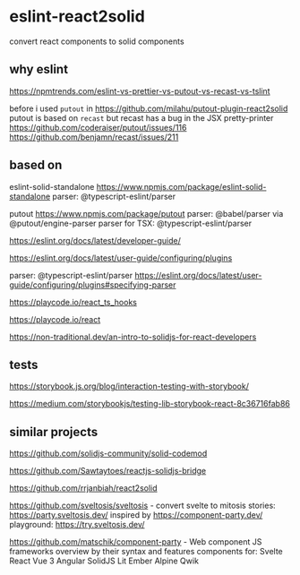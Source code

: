 # eslint-react2solid

convert react components to solid components

## why eslint

https://npmtrends.com/eslint-vs-prettier-vs-putout-vs-recast-vs-tslint

before i used `putout` in
https://github.com/milahu/putout-plugin-react2solid
putout is based on `recast`
but recast has a bug in the JSX pretty-printer
https://github.com/coderaiser/putout/issues/116
https://github.com/benjamn/recast/issues/211

## based on

eslint-solid-standalone
https://www.npmjs.com/package/eslint-solid-standalone
parser: @typescript-eslint/parser

putout
https://www.npmjs.com/package/putout
parser: @babel/parser via @putout/engine-parser
parser for TSX: @typescript-eslint/parser

https://eslint.org/docs/latest/developer-guide/

https://eslint.org/docs/latest/user-guide/configuring/plugins

parser: @typescript-eslint/parser https://eslint.org/docs/latest/user-guide/configuring/plugins#specifying-parser

https://playcode.io/react_ts_hooks

https://playcode.io/react

https://non-traditional.dev/an-intro-to-solidjs-for-react-developers



## tests

https://storybook.js.org/blog/interaction-testing-with-storybook/

https://medium.com/storybookjs/testing-lib-storybook-react-8c36716fab86

## similar projects

https://github.com/solidjs-community/solid-codemod

https://github.com/Sawtaytoes/reactjs-solidjs-bridge

https://github.com/rrjanbiah/react2solid

https://github.com/sveltosis/sveltosis - convert svelte to mitosis
stories: https://party.sveltosis.dev/ inspired by https://component-party.dev/
playground: https://try.sveltosis.dev/

https://github.com/matschik/component-party - Web component JS frameworks overview by their syntax and features
components for:
Svelte
React
Vue 3
Angular
SolidJS
Lit
Ember
Alpine
Qwik
